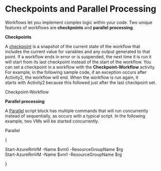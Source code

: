 # Checkpoints and Parallel Processing  

Workflows let you implement complex logic within your code. Two unique features of workflows are **checkpoints** and **parallel** **processing**.

**Checkpoints** 

A [checkpoint](https://azure.microsoft.com/en-us/documentation/articles/automation-powershell-workflow/#checkpoints) is a snapshot of the current state of the workflow that includes the current value for variables and any output generated to that point. If a workflow ends in error or is suspended, the next time it is run it will start from its last checkpoint instead of the start of the workflow. You can set a checkpoint in a workflow with the **Checkpoint-Workflow** activity. For example, in the following sample code, if an exception occurs after Activity2, the workflow will end. When the workflow is run again, it starts with Activity2 because this followed just after the last checkpoint set.

<Activity1>

Checkpoint-Workflow

<Activity2>

<Exception>

<Activity3>

**Parallel processing**

A [Parallel](https://azure.microsoft.com/en-us/documentation/articles/automation-powershell-workflow/#parallel-processing) script block has multiple commands that will run concurrently instead of sequentially, as occurs with a typical script. In the following example, two VMs will be started concurrently.

Parallel

{

Start-AzureRmVM -Name $vm0 -ResourceGroupName $rg  
 Start-AzureRmVM -Name $vm1 -ResourceGroupName $rg

}
